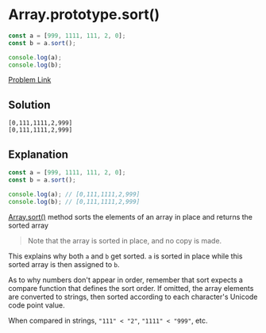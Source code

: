 # Array.prototype.sort()

```js
const a = [999, 1111, 111, 2, 0];
const b = a.sort();

console.log(a);
console.log(b);
```

[Problem Link](https://bigfrontend.dev/quiz/Array-prototype-sort)

## Solution

```
[0,111,1111,2,999]
[0,111,1111,2,999]
```

## Explanation

```js
const a = [999, 1111, 111, 2, 0];
const b = a.sort();

console.log(a); // [0,111,1111,2,999]
console.log(b); // [0,111,1111,2,999]
```

[Array.sort()](https://developer.mozilla.org/en-US/docs/Web/JavaScript/Reference/Global_Objects/Array/sort) method sorts the elements of an array in place and returns the sorted array

> Note that the array is sorted in place, and no copy is made.

This explains why both `a` and `b` get sorted. `a` is sorted in place while this sorted array is then assigned to `b`.

As to why numbers don't appear in order, remember that sort expects a compare function that defines the sort order. If omitted, the array elements are converted to strings, then sorted according to each character's Unicode code point value.

When compared in strings, `"111" < "2"`, `"1111" < "999"`, etc.
